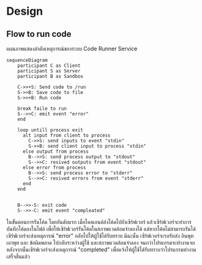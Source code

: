 # Design

## Flow to run code

แผนภาพแสดงลำดับเหตุการณ์ของระบบ Code Runner Service

```mermaid
sequenceDiagram
    participant C as Client
    participant S as Server
    participant B as Sandbox

    C->>+S: Send code to /run
    S->>B: Save code to file
    S->>+B: Run code

    break faile to run
    S-->>C: emit event "error"
    end

    loop untill process exit
      alt input from client to process
        C->>S: send inputs to event "stdin"
        S->>B: send client input to process "stdin"
      else output from process
        B-->>S: send process output to "stdout"
        S-->>C: resived outputs from event "stdout"
      else error from process
        B-->>S: send process error to "stderr"
        S-->>C: resived errors from event "stderr"
      end
    end


    B-->>-S: exit code
    S-->>-C: emit event "compleated"

```

ในขั้นตอนการรันโค้ด โดยอันดับแรก เมื่อไคลเอนต์ส่งโค้ดไปยังเซิร์ฟเวอร์ แล้วเซิร์ฟเวอร์จะทำการบันทึกโค้ดลงในไฟล์ เพื่อให้เซิร์ฟเวอร์รันโค้ดในสภาพแวดล้อมจำลองได้ แต่หากโค้ดไม่สามารถรันได้ เซิร์ฟเวอร์จะส่งเหตุการณ์ "error" กลับไปให้ผู้ใช้ได้รับทราบ มิฉะนั้น เซิร์ฟเวอร์จะรอรับส่ง อินพุท เอาพุท และ ข้อผิดพลาด ไปกลับระหว่างผู้ใช้ และสภาพแวดล้อมจำลอง จนกว่าโปรแกรมจะทำงานจบหลังจากนั้นเซิร์ฟเวอร์จะส่งเหตุการณ์ "completed" เพื่อแจ้งให้ผู้ใช้ได้รับทราบว่าโปรแกรมทำงานเสร็จสิ้นแล้ว
